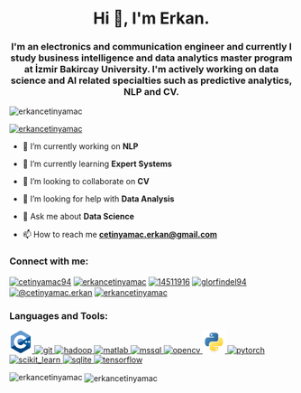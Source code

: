 <h1 align="center">Hi 👋, I'm Erkan.</h1>
<h3 align="center">I'm an electronics and communication engineer and currently I study business intelligence and data analytics master program at İzmir Bakircay University. I'm actively working on data science and AI related specialties such as predictive analytics, NLP and CV.</h3>

<p align="left"> <img src="https://komarev.com/ghpvc/?username=erkancetinyamac&label=Profile%20views&color=0e75b6&style=flat" alt="erkancetinyamac" /> </p>

<p align="left"> <a href="https://github.com/ryo-ma/github-profile-trophy"><img src="https://github-profile-trophy.vercel.app/?username=erkancetinyamac" alt="erkancetinyamac" /></a> </p>

- 🔭 I’m currently working on **NLP**

- 🌱 I’m currently learning **Expert Systems**

- 👯 I’m looking to collaborate on **CV**

- 🤝 I’m looking for help with **Data Analysis**

- 💬 Ask me about **Data Science**

- 📫 How to reach me **cetinyamac.erkan@gmail.com**

<h3 align="left">Connect with me:</h3>
<p align="left">
<a href="https://twitter.com/cetinyamac94" target="blank"><img align="center" src="https://cdn.jsdelivr.net/npm/simple-icons@3.0.1/icons/twitter.svg" alt="cetinyamac94" height="30" width="40" /></a>
<a href="https://linkedin.com/in/erkancetinyamac" target="blank"><img align="center" src="https://cdn.jsdelivr.net/npm/simple-icons@3.0.1/icons/linkedin.svg" alt="erkancetinyamac" height="30" width="40" /></a>
<a href="https://stackoverflow.com/users/14511916" target="blank"><img align="center" src="https://cdn.jsdelivr.net/npm/simple-icons@3.0.1/icons/stackoverflow.svg" alt="14511916" height="30" width="40" /></a>
<a href="https://kaggle.com/glorfindel94" target="blank"><img align="center" src="https://cdn.jsdelivr.net/npm/simple-icons@3.0.1/icons/kaggle.svg" alt="glorfindel94" height="30" width="40" /></a>
<a href="https://medium.com/@cetinyamac.erkan" target="blank"><img align="center" src="https://cdn.jsdelivr.net/npm/simple-icons@3.0.1/icons/medium.svg" alt="@cetinyamac.erkan" height="30" width="40" /></a>
<a href="https://www.hackerrank.com/erkancetinyamac" target="blank"><img align="center" src="https://cdn.jsdelivr.net/npm/simple-icons@3.0.1/icons/hackerrank.svg" alt="erkancetinyamac" height="30" width="40" /></a>
</p>

<h3 align="left">Languages and Tools:</h3>
<p align="left"> <a href="https://www.w3schools.com/cpp/" target="_blank"> <img src="https://raw.githubusercontent.com/devicons/devicon/master/icons/cplusplus/cplusplus-original.svg" alt="cplusplus" width="40" height="40"/> </a> <a href="https://git-scm.com/" target="_blank"> <img src="https://www.vectorlogo.zone/logos/git-scm/git-scm-icon.svg" alt="git" width="40" height="40"/> </a> <a href="https://hadoop.apache.org/" target="_blank"> <img src="https://www.vectorlogo.zone/logos/apache_hadoop/apache_hadoop-icon.svg" alt="hadoop" width="40" height="40"/> </a> <a href="https://www.mathworks.com/" target="_blank"> <img src="https://raw.githubusercontent.com/simple-icons/simple-icons/master/icons/mathworks.svg" alt="matlab" width="40" height="40"/> </a> <a href="https://www.microsoft.com/en-us/sql-server" target="_blank"> <img src="https://cdn.worldvectorlogo.com/logos/microsoft-sql-server.svg" alt="mssql" width="40" height="40"/> </a> <a href="https://opencv.org/" target="_blank"> <img src="https://www.vectorlogo.zone/logos/opencv/opencv-icon.svg" alt="opencv" width="40" height="40"/> </a> <a href="https://www.python.org" target="_blank"> <img src="https://raw.githubusercontent.com/devicons/devicon/master/icons/python/python-original.svg" alt="python" width="40" height="40"/> </a> <a href="https://pytorch.org/" target="_blank"> <img src="https://www.vectorlogo.zone/logos/pytorch/pytorch-icon.svg" alt="pytorch" width="40" height="40"/> </a> <a href="https://scikit-learn.org/" target="_blank"> <img src="https://upload.wikimedia.org/wikipedia/commons/0/05/Scikit_learn_logo_small.svg" alt="scikit_learn" width="40" height="40"/> </a> <a href="https://www.sqlite.org/" target="_blank"> <img src="https://www.vectorlogo.zone/logos/sqlite/sqlite-icon.svg" alt="sqlite" width="40" height="40"/> </a> <a href="https://www.tensorflow.org" target="_blank"> <img src="https://www.vectorlogo.zone/logos/tensorflow/tensorflow-icon.svg" alt="tensorflow" width="40" height="40"/> </a> </p>

<p><img align="left" src="https://github-readme-stats.vercel.app/api/top-langs?username=erkancetinyamac&show_icons=true&locale=en&layout=compact" alt="erkancetinyamac" /></p>

<p>&nbsp;<img align="center" src="https://github-readme-stats.vercel.app/api?username=erkancetinyamac&show_icons=true&locale=en" alt="erkancetinyamac" /></p>
